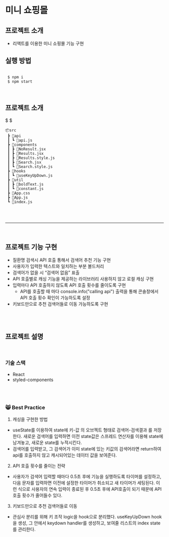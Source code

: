 #  미니 쇼핑몰

## 프로젝트 소개

- 리액트를 이용한 미니 쇼핑몰 기능 구현



## 실행 방법

```

 $ npm i
 $ npm start

```

<br>

## 프로젝트 소개
$
$

```
📦src
 ┣ 📂api
 ┃ ┗ 📜api.js
 ┣ 📂components
 ┃ ┣ 📜NoResult.jsx
 ┃ ┣ 📜Results.jsx
 ┃ ┣ 📜Results.style.js
 ┃ ┣ 📜Search.jsx
 ┃ ┗ 📜Search.style.js
 ┣ 📂hooks
 ┃ ┗ 📜useKeyUpDown.js
 ┣ 📂util
 ┃ ┣ 📜boldText.js
 ┃ ┗ 📜constant.js
 ┣ 📜App.css
 ┣ 📜App.js
 ┗ 📜index.js


```

</details>

<br>

---

<br>

## 프로젝트 기능 구현

- 질환명 검색시 API 호출 통해서 검색어 추천 기능 구현
- 사용자가 입력한 텍스트와 일치하는 부분 볼드처리
- 검색어가 없을 시 “검색어 없음” 표출
- API 호출별로 캐싱 기능을 제공하는 라이브러리 사용하지 않고 로컬 캐싱 구현
- 입력마다 API 호출하지 않도록 API 호출 횟수를 줄이도록 구현
  - API를 호출할 때 마다 console.info("calling api") 출력을 통해 콘솔창에서 API 호출 횟수 확인이 가능하도록 설정
- 키보드만으로 추천 검색어들로 이동 가능하도록 구현

<br>

<br>

## 프로젝트 설명

<br>

### 기술 스택

- React
- styled-components

<br>

<br>

### 😸 **Best Practice**

1. 캐싱을 구현한 방법

- useState를 이용하여 state에 키-값 의 오브젝트 형태로 검색어-검색결과 를 저장한다. 새로운 검색어를 입력하면 이전 state값은 스프레드 연산자를 이용해 state에 남겨놓고, 새로운 state를 누적시킨다.
- 검색어를 입력받고, 그 검색어가 이미 state에 있는 키값의 검색어라면 return하여 api를 호출하지 않고 캐시되어있는 데이터 값을 보여준다.

2. API 호출 횟수를 줄이는 전략

- 사용자가 검색어 입력할 때마다 0.5초 후에 기능을 실행하도록 타이머를 설정하고, 다음 문자를 입력하면 이전에 설정한 타이머가 취소되고 새 타이머가 세팅된다. 이런 식으로 사용자의 연속 입력이 종료된 후 0.5초 후에 API호출이 되기 때문에 API호출 횟수가 줄어들수 있다.

3. 키보드만으로 추천 검색어들로 이동

- 관심사 분리를 위해 키 조작 logic을 hook으로 분리했다. useKeyUpDown hook을 생성, 그 안에서 keydown handler를 생성하고, 보여줄 리스트의 index state를 관리한다.

